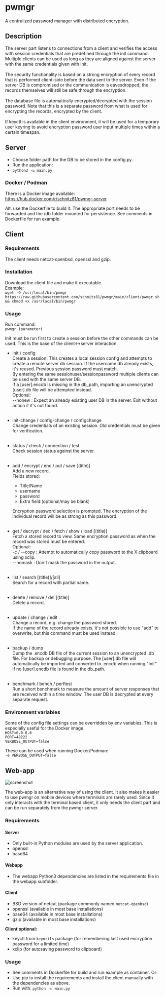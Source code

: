 # pwmgr
A centralized password manager with distributed encryption.

## Description
The server part listens to connections from a client and verifies the access with session credentials that are predefined through the init command. Multiple clients can be used as long as they are aligned against the server with the same credentials given with init.
<br><br>The security functionality is based on a strong encryption of every record that is performed client-side before the data sent to the server. Even if the server DB is compromised or the communication is eavesdropped, the records themselves will still be safe through the encryption.
<br><br>The database file is automatically encrypted/decrypted with the session password. Note that this is a separate password from what is used for encrypting the records, encrypted by the client.
<br><br>If keyctl is available in the client environment, it will be used for a temporary user keyring to avoid encryption password user input multiple times within a certain timespan.

## Server
- Choose folder path for the DB to be stored in the config.py.
- Run the application:
- ```python3 -u main.py```

### Docker / Podman

There is a Docker image available:
https://hub.docker.com/r/schnitz81/pwmgr-server

Alt. use the Dockerfile to build it. The appropriate port needs to be forwarded and the /db folder mounted for persistence. See comments in Dockerfile for run example.


## Client

### Requirements

The client needs netcat-openbsd, openssl and gzip.

### Installation
Download the client file and make it executable.<br>
Example:<br>
```wget -O /usr/local/bin/pwmgr https://raw.githubusercontent.com/schnitz81/pwmgr/main/client/pwmgr.sh && chmod +x /usr/local/bin/pwmgr```

### Usage

Run command:<br>
```pwmgr (parameter)```

Init must be run first to create a session before the other commands can be used. This is the base of the client<->server interaction.

- init / config<br>
  Create a session. This creates a local session config and attempts to create a remote server db session. If the username db already exists, it's reused. Previous session password must match.<br>
  By entering the same sessionuser/sessionpassword  multiple clients can be used with the same server DB.<br>
  If a [user].encdb is missing in the db_path, importing an unencrypted [user].db file will be attempted instead.<br>
  Optional:<br>
  --nonew  : Expect an already existing user DB in the server. Exit without
  action if it's not found.<br><br>
- init-change / config-change / configchange<br>
  Change credentials of an existing session. Old credentials must be given for verification.<br><br>
- status / check / connection / test<br>
  Check session status against the server.<br><br>
- add / encrypt / enc / put / save [(title)]<br>
  Add a new record.<br>
  Fields stored:<br>
  - Title/Name
  - username
  - password
  - Extra field (optional/may be blank)

  Encryption password selection is prompted. The encryption of the individual record will be as strong as this password.<br><br>
- get / decrypt / dec / fetch / show / load [(title)]<br>
  Fetch a stored record to view. Same encryption password as when the record was stored must be entered.<br>
  Optional:<br>
  -c / --copy  : Attempt to automatically copy password to the X clipboard
  using xclip.<br>
  --nomask  : Don't mask the password in the output.<br><br>

- list / search [(title)]/[all]<br>
  Search for a record with partial name.<br><br>
- delete / remove / del [(title)]<br>
  Delete a record.<br><br>
- update / change / edit<br>
  Change a record, e.g. change the password stored.<br>
  If the name of the record already exists, it's not possible to use "add" to overwrite, but this command must be used instead.<br><br>
- backup / dump<br>
  Dump the .encdb DB file of the current session to an unencrypted .db file.
  For backup or debugging purpose. The [user].db file will automatically be
  imported and converted to .encdb when running "init" if no [user].encdb file
  is found in the db_path.<br><br>
- benchmark / bench / perftest<br>
  Run a short benchmark to measure the amount of server responses that are
  received within a time window. The user DB is decrypted at every separate
  request.

### Environment variables

Some of the config file settings can be overridden by env variables. This is especially useful for the Docker image.<br>
```HOST=0.0.0.0```<br>
```PORT=48222```<br>
```VERBOSE_OUTPUT=false```<br>

These can be used when running Docker/Podman:<br>
```-e VERBOSE_OUTPUT=false```<br>

## Web-app

![screenshot](webapp/images/screenshot.png)

The web-app is an alternative way of using the client. It also makes it easier to use pwmgr on mobile devices where terminals are rarely used.
Since it only interacts with the terminal based client, it only needs the client part and can be run separately from the pwmgr server.

### Requirements

#### Server
- Only built-in Python modules are used by the server application.
- openssl
- base64

#### Webapp
- The webapp Python3 dependencies are listed in the requirements file in the webapp subfolder.

#### Client
- BSD version of netcat (package commonly named `netcat-openbsd`)
- openssl (available in most base installations)
- base64 (available in most base installations)
- gzip (available in most base installations)

<b>Client optional:</b>
- keyctl from `keyutils` package (for remembering last used encryption password for a limited time)
- xclip (for autosaving password to clipboard)

### Usage

- See comments in Dockerfile for build and run example as container. Or:<br>
- Use pip to install the requirements and install the client manually with the dependencies as above.
- Run with: ```python -u main.py```<br>
